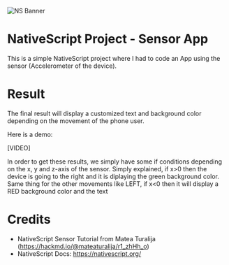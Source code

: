 ![NS Banner](https://i.ibb.co/tD2MFrz/Sans-titre-33.png)
# NativeScript Project - Sensor App

This is a simple NativeScript project where I had to code an App using the sensor (Accelerometer of the device).

# Result

The final result will display a customized text and background color depending on the movement of the phone user.

Here is a demo:

[VIDEO]

In order to get these results, we simply have some if conditions depending on the x, y and z-axis of the sensor.
Simply explained, if x>0 then the device is going to the right and it is diplaying the green background color. Same thing for the other movements like LEFT, if x<0 then it will display a RED background color and the text 

# Credits

- NativeScript Sensor Tutorial from Matea Turalija (https://hackmd.io/@mateaturalija/r1_zhHh_o)
- NativeScript Docs: https://nativescript.org/ 


